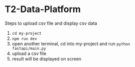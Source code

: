 # T2-Data-Platform

Steps to upload csv file and display csv data  
1. `cd my-project`
2. `npm run dev`
3. open another terminal, cd into my-project and run `python fastapi/main.py`
4. upload a csv file 
5. result will be displayed on screen
